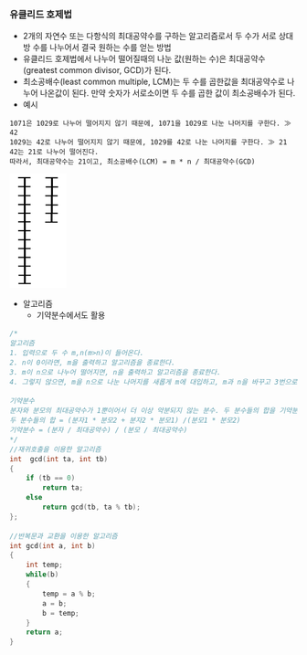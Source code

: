 ### 유클리드 호제법
* 2개의 자연수 또는 다항식의 최대공약수를 구하는 알고리즘로서 두 수가 서로 상대방 수를 나누어서 결국 원하는 수를 얻는 방법
* 유클리드 호제법에서 나누어 떨어질때의 나눈 값(원하는 수)은 최대공약수(greatest common divisor, GCD)가 된다.
* 최소공배수(least common multiple, LCM)는 두 수를 곱한값을 최대공약수로 나누어 나온값이 된다. 만약 숫자가 서로소이면 두 수를 곱한 값이 최소공배수가 된다.
* 예시
```
1071은 1029로 나누어 떨어지지 않기 때문에, 1071을 1029로 나눈 나머지를 구한다. ≫ 42
1029는 42로 나누어 떨어지지 않기 때문에, 1029를 42로 나눈 나머지를 구한다. ≫ 21
42는 21로 나누어 떨어진다.
따라서, 최대공약수는 21이고, 최소공배수(LCM) = m * n / 최대공약수(GCD)
```
<img src ="https://github.com/YouAndMeToo3323/TIL/blob/main/%EC%9E%90%EB%A3%8C%EA%B5%AC%EC%A1%B0/image/Euclidean_algorithm.gif?raw=true" height = "200px" width ="100px" title = "유클리드 호제법"><img/>

* 알고리즘
  * 기약분수에서도 활용
```cpp
/*
알고리즘
1. 입력으로 두 수 m,n(m>n)이 들어온다.
2. n이 0이라면, m을 출력하고 알고리즘을 종료한다.
3. m이 n으로 나누어 떨어지면, n을 출력하고 알고리즘을 종료한다.
4. 그렇지 않으면, m을 n으로 나눈 나머지를 새롭게 m에 대입하고, m과 n을 바꾸고 3번으로 돌아온다.

기약분수
분자와 분모의 최대공약수가 1뿐이어서 더 이상 약분되지 않는 분수. 두 분수들의 합을 기약분수로 바꿀 때, 최대공약수로 구한다.
두 분수들의 합 = (분자1 * 분모2 + 분자2 * 분모1) /(분모1 * 분모2)
기약분수 = (분자 / 최대공약수) / (분모 / 최대공약수)
*/
//재귀호출을 이용한 알고리즘
int  gcd(int ta, int tb)
{
	if (tb == 0)
		return ta;
	else
		return gcd(tb, ta % tb);
};

//반복문과 교환을 이용한 알고리즘
int gcd(int a, int b)
{
    int temp;
	while(b)
	{
		temp = a % b;
		a = b;
		b = temp;
	}
    return a;
}
```
